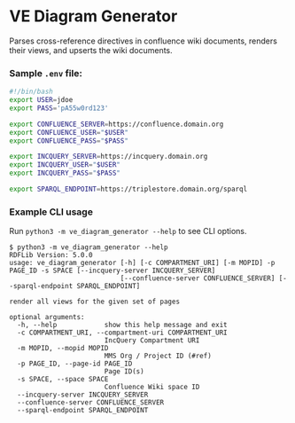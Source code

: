 # VE Diagram Generator

Parses cross-reference directives in confluence wiki documents, renders their views, and upserts the wiki documents.


### Sample `.env` file:
```sh
#!/bin/bash
export USER=jdoe
export PASS='pA55w0rd123'

export CONFLUENCE_SERVER=https://confluence.domain.org
export CONFLUENCE_USER="$USER"
export CONFLUENCE_PASS="$PASS"

export INCQUERY_SERVER=https://incquery.domain.org
export INCQUERY_USER="$USER"
export INCQUERY_PASS="$PASS"

export SPARQL_ENDPOINT=https://triplestore.domain.org/sparql
```

### Example CLI usage

Run `python3 -m ve_diagram_generator --help` to see CLI options.

```console
$ python3 -m ve_diagram_generator --help
RDFLib Version: 5.0.0
usage: ve_diagram_generator [-h] [-c COMPARTMENT_URI] [-m MOPID] -p PAGE_ID -s SPACE [--incquery-server INCQUERY_SERVER]
                            [--confluence-server CONFLUENCE_SERVER] [--sparql-endpoint SPARQL_ENDPOINT]

render all views for the given set of pages

optional arguments:
  -h, --help            show this help message and exit
  -c COMPARTMENT_URI, --compartment-uri COMPARTMENT_URI
                        IncQuery Compartment URI
  -m MOPID, --mopid MOPID
                        MMS Org / Project ID (#ref)
  -p PAGE_ID, --page-id PAGE_ID
                        Page ID(s)
  -s SPACE, --space SPACE
                        Confluence Wiki space ID
  --incquery-server INCQUERY_SERVER
  --confluence-server CONFLUENCE_SERVER
  --sparql-endpoint SPARQL_ENDPOINT

```
